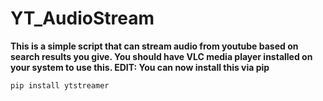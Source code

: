 # YT_AudioStream
<b>
This is a simple script that can stream audio from youtube based on search results you give.
You should have VLC media player installed on your system to use this.
EDIT: You can now install this via pip</b>

```pip install ytstreamer```

